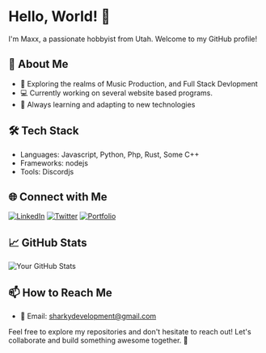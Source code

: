 # Hello, World! 👋

I'm Maxx, a passionate hobbyist from Utah. Welcome to my GitHub profile!

## 🚀 About Me
- 🌟 Exploring the realms of Music Production, and Full Stack Devlopment
- 💻 Currently working on several website based programs.
- 🌈 Always learning and adapting to new technologies

## 🛠️ Tech Stack
- Languages: Javascript, Python, Php, Rust, Some C++
- Frameworks: nodejs
- Tools: Discordjs

## 🌐 Connect with Me
[![LinkedIn](https://img.shields.io/badge/LinkedIn-Connect-blue)](https://www.linkedin.com/in/yourlinkedin)
[![Twitter](https://img.shields.io/badge/Twitter-Follow-1DA1F2)](https://twitter.com/yourtwitter)
[![Portfolio](https://img.shields.io/badge/Portfolio-Visit-brightgreen)](https://yourportfolio.com)

## 📈 GitHub Stats
![Your GitHub Stats](https://github-readme-stats.vercel.app/api?username=yourusername&show_icons=true&count_private=true)

## 📫 How to Reach Me
- 📧 Email: sharkydevelopment@gmail.com
  

Feel free to explore my repositories and don't hesitate to reach out! Let's collaborate and build something awesome together. 🌟
